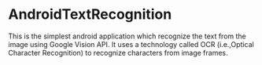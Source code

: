 # AndroidTextRecognition
This is the simplest android application which recognize the text from the image using Google Vision API. It uses a technology called OCR (i.e.,Optical Character Recognition) to recognize characters from image frames.
